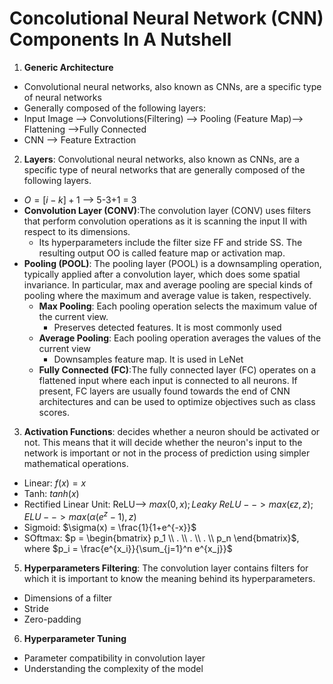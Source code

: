 # Concolutional Neural Network (CNN) Components In A Nutshell
1. **Generic Architecture**
  - Convolutional neural networks, also known as CNNs, are a specific type of neural networks 
  - Generally composed of the following layers:
  - Input Image --> Convolutions(Filtering) --> Pooling (Feature Map)--> Flattening -->Fully Connected
  - CNN --> Feature Extraction
2. **Layers**: Convolutional neural networks, also known as CNNs, are a specific type of neural networks that are generally composed of the following layers.
  - $O = [i-k]+1$ --> 5-3+1 = 3
  - **Convolution Layer (CONV)**:The convolution layer (CONV) uses filters that perform convolution operations as it is scanning the input II with respect to its dimensions. 
    - Its hyperparameters include the filter size FF and stride SS. The resulting output OO is called feature map or activation map.
  - **Pooling (POOL)**: The pooling layer (POOL) is a downsampling operation, typically applied after a convolution layer, which does some spatial invariance. In particular, max and average pooling are special kinds of pooling where the maximum and average value is taken, respectively.
    - **Max Pooling**: Each pooling operation selects the maximum value of the current view.
      - Preserves detected features. It is most commonly used
    - **Average Pooling**: Each pooling operation averages the values of the current view
      - Downsamples feature map. It is used in LeNet
    - **Fully Connected (FC)**:The fully connected layer (FC) operates on a flattened input where each input is connected to all neurons. If present, FC layers are usually found towards the end of CNN architectures and can be used to optimize objectives such as class scores.
3. **Activation Functions**: decides whether a neuron should be activated or not. This means that it will decide whether the neuron's input to the network is important or not in the process of prediction using simpler mathematical operations.
  - Linear: $f(x) = x$
  - Tanh: $tanh(x)$
  - Rectified Linear Unit: ReLU--> $max(0, x); Leaky\ ReLU --> max(\epsilon z, z); ELU --> max(\alpha(e^z-1), z)$
  - Sigmoid: $\sigma(x) = \frac{1}{1+e^{-x}}$
  - SOftmax: $p = \begin{bmatrix} p_1 \\ . \\ . \\ . \\ p_n \end{bmatrix}$, where $p_i = \frac{e^{x_i}}{\sum_{j=1}^n e^{x_j}}$
5. **Hyperparameters Filtering**: The convolution layer contains filters for which it is important to know the meaning behind its hyperparameters.
  - Dimensions of a filter
  - Stride
  - Zero-padding
6. **Hyperparameter Tuning**
  - Parameter compatibility in convolution layer
  - Understanding the complexity of the model
